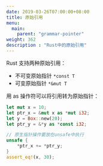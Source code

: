 ```yaml
---
date: 2019-03-26T07:00:00+08:00
title: 原始引用
menu:
  main:
    parent: "grammar-pointer"
weight: 362
description : "Rust中的原始引用"
---
```


Rust 支持两种原始引用：

- 不可变原始指针 `*const T`
- 可变原始指针 `*&mut T`

用 as 操作符可以将引用转为原始指针：

```rust
let mut x = 10;
let ptr_x = &mut x as *mut i32;
let y = Box::new(20);
let ptr_y = &*y as *const i32;

// 原生指针操作要放在unsafe中执行
unsafe {
    *ptr_x += *ptr_y;
}
assert_eq!(x, 30);
```




